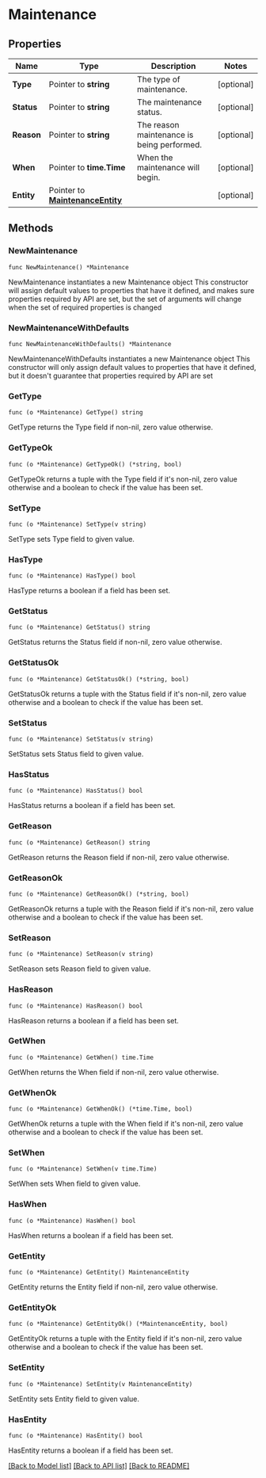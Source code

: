 # Maintenance

## Properties

Name | Type | Description | Notes
------------ | ------------- | ------------- | -------------
**Type** | Pointer to **string** | The type of maintenance.  | [optional] 
**Status** | Pointer to **string** | The maintenance status.  | [optional] 
**Reason** | Pointer to **string** | The reason maintenance is being performed.  | [optional] 
**When** | Pointer to **time.Time** | When the maintenance will begin.  | [optional] 
**Entity** | Pointer to [**MaintenanceEntity**](MaintenanceEntity.md) |  | [optional] 

## Methods

### NewMaintenance

`func NewMaintenance() *Maintenance`

NewMaintenance instantiates a new Maintenance object
This constructor will assign default values to properties that have it defined,
and makes sure properties required by API are set, but the set of arguments
will change when the set of required properties is changed

### NewMaintenanceWithDefaults

`func NewMaintenanceWithDefaults() *Maintenance`

NewMaintenanceWithDefaults instantiates a new Maintenance object
This constructor will only assign default values to properties that have it defined,
but it doesn't guarantee that properties required by API are set

### GetType

`func (o *Maintenance) GetType() string`

GetType returns the Type field if non-nil, zero value otherwise.

### GetTypeOk

`func (o *Maintenance) GetTypeOk() (*string, bool)`

GetTypeOk returns a tuple with the Type field if it's non-nil, zero value otherwise
and a boolean to check if the value has been set.

### SetType

`func (o *Maintenance) SetType(v string)`

SetType sets Type field to given value.

### HasType

`func (o *Maintenance) HasType() bool`

HasType returns a boolean if a field has been set.

### GetStatus

`func (o *Maintenance) GetStatus() string`

GetStatus returns the Status field if non-nil, zero value otherwise.

### GetStatusOk

`func (o *Maintenance) GetStatusOk() (*string, bool)`

GetStatusOk returns a tuple with the Status field if it's non-nil, zero value otherwise
and a boolean to check if the value has been set.

### SetStatus

`func (o *Maintenance) SetStatus(v string)`

SetStatus sets Status field to given value.

### HasStatus

`func (o *Maintenance) HasStatus() bool`

HasStatus returns a boolean if a field has been set.

### GetReason

`func (o *Maintenance) GetReason() string`

GetReason returns the Reason field if non-nil, zero value otherwise.

### GetReasonOk

`func (o *Maintenance) GetReasonOk() (*string, bool)`

GetReasonOk returns a tuple with the Reason field if it's non-nil, zero value otherwise
and a boolean to check if the value has been set.

### SetReason

`func (o *Maintenance) SetReason(v string)`

SetReason sets Reason field to given value.

### HasReason

`func (o *Maintenance) HasReason() bool`

HasReason returns a boolean if a field has been set.

### GetWhen

`func (o *Maintenance) GetWhen() time.Time`

GetWhen returns the When field if non-nil, zero value otherwise.

### GetWhenOk

`func (o *Maintenance) GetWhenOk() (*time.Time, bool)`

GetWhenOk returns a tuple with the When field if it's non-nil, zero value otherwise
and a boolean to check if the value has been set.

### SetWhen

`func (o *Maintenance) SetWhen(v time.Time)`

SetWhen sets When field to given value.

### HasWhen

`func (o *Maintenance) HasWhen() bool`

HasWhen returns a boolean if a field has been set.

### GetEntity

`func (o *Maintenance) GetEntity() MaintenanceEntity`

GetEntity returns the Entity field if non-nil, zero value otherwise.

### GetEntityOk

`func (o *Maintenance) GetEntityOk() (*MaintenanceEntity, bool)`

GetEntityOk returns a tuple with the Entity field if it's non-nil, zero value otherwise
and a boolean to check if the value has been set.

### SetEntity

`func (o *Maintenance) SetEntity(v MaintenanceEntity)`

SetEntity sets Entity field to given value.

### HasEntity

`func (o *Maintenance) HasEntity() bool`

HasEntity returns a boolean if a field has been set.


[[Back to Model list]](../README.md#documentation-for-models) [[Back to API list]](../README.md#documentation-for-api-endpoints) [[Back to README]](../README.md)


